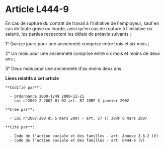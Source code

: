 # Article L444-9

En cas de rupture du contrat de travail à l'initiative de l'employeur, sauf en cas de faute grave ou lourde, ainsi qu'en cas
de rupture à l'initiative du salarié, les parties respectent les délais de préavis suivants :

1° Quinze jours pour une ancienneté comprise entre trois et six mois ;

2° Un mois pour une ancienneté comprise entre six mois et moins de deux ans ;

3° Deux mois pour une ancienneté d'au moins deux ans.

**Liens relatifs à cet article**

	**Codifié par**:

	  - Ordonnance 2000-1249 2000-12-21
	  - Loi n°2002-2 2002-01-02 art. 87 JORF 3 janvier 2002

	**Créé par**:

	  - Loi n°2007-290 du 5 mars 2007 - art. 57 () JORF 6 mars 2007

	**Cité par**:

	  - Code de l'action sociale et des familles - art. Annexe 3-8-2 (V)
	  - Code de l'action sociale et des familles - art. D444-6 (V)
